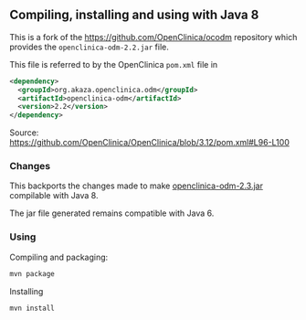 ## Compiling, installing and using with Java 8

This is a fork of the https://github.com/OpenClinica/ocodm repository which provides the `openclinica-odm-2.2.jar` file.

This file is referred to by the OpenClinica `pom.xml` file in 

```xml
<dependency>
  <groupId>org.akaza.openclinica.odm</groupId>
  <artifactId>openclinica-odm</artifactId>
  <version>2.2</version>
</dependency>
```

Source: https://github.com/OpenClinica/OpenClinica/blob/3.12/pom.xml#L96-L100

### Changes

This backports the changes made to make [openclinica-odm-2.3.jar](https://github.com/OpenClinica/ocodm/tree/2.3) compilable with Java 8.

The jar file generated remains compatible with Java 6.

### Using

Compiling and packaging:

``` bash
mvn package
```

Installing

``` bash
mvn install
```


